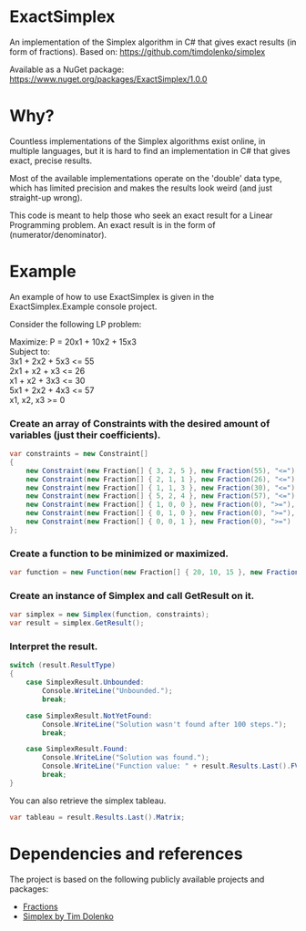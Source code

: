 # ExactSimplex
An implementation of the Simplex algorithm in C# that gives exact results (in form of fractions). Based on: https://github.com/timdolenko/simplex

Available as a NuGet package: https://www.nuget.org/packages/ExactSimplex/1.0.0

# Why?

Countless implementations of the Simplex algorithms exist online, in multiple languages, but it is hard to find an implementation in C# that gives exact, precise results.

Most of the available implementations operate on the 'double' data type, which has limited precision and makes the results look weird (and just straight-up wrong).

This code is meant to help those who seek an exact result for a Linear Programming problem. An exact result is in the form of (numerator/denominator).

# Example

An example of how to use ExactSimplex is given in the ExactSimplex.Example console project.

Consider the following LP problem:

Maximize: P = 20x1 + 10x2 + 15x3  
Subject to:  
3x1 + 2x2 + 5x3 <= 55  
2x1 + x2 + x3 <= 26  
x1 + x2 + 3x3 <= 30  
5x1 + 2x2 + 4x3 <= 57  
x1, x2, x3 >= 0   

### Create an array of Constraints with the desired amount of variables (just their coefficients).

```csharp
var constraints = new Constraint[]
{
	new Constraint(new Fraction[] { 3, 2, 5 }, new Fraction(55), "<="),
	new Constraint(new Fraction[] { 2, 1, 1 }, new Fraction(26), "<="),
	new Constraint(new Fraction[] { 1, 1, 3 }, new Fraction(30), "<="),
	new Constraint(new Fraction[] { 5, 2, 4 }, new Fraction(57), "<="),
	new Constraint(new Fraction[] { 1, 0, 0 }, new Fraction(0), ">="),
	new Constraint(new Fraction[] { 0, 1, 0 }, new Fraction(0), ">="),
	new Constraint(new Fraction[] { 0, 0, 1 }, new Fraction(0), ">=")
};
```

### Create a function to be minimized or maximized.

```csharp
var function = new Function(new Fraction[] { 20, 10, 15 }, new Fraction(0), true);
```

### Create an instance of Simplex and call GetResult on it.

```csharp
var simplex = new Simplex(function, constraints);
var result = simplex.GetResult();
```

### Interpret the result.

```csharp
switch (result.ResultType)
{
	case SimplexResult.Unbounded:
		Console.WriteLine("Unbounded.");
		break;

	case SimplexResult.NotYetFound:
		Console.WriteLine("Solution wasn't found after 100 steps.");
		break;

	case SimplexResult.Found:
		Console.WriteLine("Solution was found.");
		Console.WriteLine("Function value: " + result.Results.Last().FValue);
		break;
}
```

You can also retrieve the simplex tableau.

```csharp
var tableau = result.Results.Last().Matrix;
```


# Dependencies and references
The project is based on the following publicly available projects and packages:
- [Fractions](https://www.nuget.org/packages/Fractions)
- [Simplex by Tim Dolenko](https://github.com/timdolenko/simplex)
